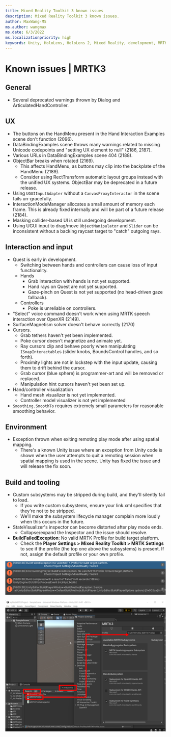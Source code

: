 ```yaml
---
title: Mixed Reality Toolkit 3 known issues
description: Mixed Reality Toolkit 3 known issues.
author: MaxWang-MS
ms.author: wangmax
ms.date: 6/3/2022
ms.localizationpriority: high
keywords: Unity, HoloLens, HoloLens 2, Mixed Reality, development, MRTK3, known issues
---
```


# Known issues | MRTK3

## General

- Several deprecated warnings thrown by Dialog and ArticulatedHandController.

## UX

- The buttons on the HandMenu present in the Hand Interaction Examples scene don't function (2096).
- DataBindingExamples scene throws many warnings related to missing Unicode codepoints and "setting UX element to null" (2186, 2187).
- Various URLs in DataBindingExamples scene 404 (2188).
- ObjectBar breaks when rotated (2169).
    - This affects HandMenu, as buttons may clip into the backplate of the HandMenu (2189).
    - Consider using RectTransform automatic layout groups instead with the unified UX systems. ObjectBar may be deprecated in a future release.
- Using `UGUIInputAdapter` without a `CanvasProxyInteractor` in the scene fails un-gracefully.
- InteractionModeManager allocates a small amount of memory each frame. This is already fixed internally and will be part of a future release (2184).
- Masking collider-based UI is still undergoing development.
- Using UGUI input to drag/move `ObjectManipulator` and `Slider` can be inconsistent without a backing raycast target to "catch" outgoing rays.

## Interaction and input

- Quest is early in development.
    - Switching between hands and controllers can cause loss of input functionality.
    - Hands
        - Grab interaction with hands is not yet supported.
        - Hand rays on Quest are not yet supported.
        - Gaze-pinch on Quest is not yet supported (no head-driven gaze fallback).
    - Controllers
        - Poke is unreliable on controllers.
- "Select" voice command doesn't work when using MRTK speech interaction over OpenXR (2149).
- SurfaceMagnetism solver doesn't behave correctly (2170)
- Cursors.
    - Grab tethers haven't yet been implemented.
    - Poke cursor doesn't magnetize and animate yet.
    - Ray cursors clip and behave poorly when manipulating `ISnapInteractable`s (slider knobs, BoundsControl handles, and so forth).
    - Proximity lights are not in lockstep with the input update, causing them to drift behind the cursor.
    - Grab cursor (blue sphere) is programmer-art and will be removed or replaced.
    - Manipulation hint cursors haven't yet been set up.
- Hand/controller visualization
    - Hand mesh visualizer is not yet implemented.
    - Controller model visualizer is not yet implemented
- `Smoothing.SmoothTo` requires extremely small parameters for reasonable smoothing behavior.

## Environment
- Exception thrown when exiting remoting play mode after using spatial mapping.
    - There's a known Unity issue where an exception from Unity code is shown when the user attempts to quit a remoting session when spatial mapping is used in the scene. Unity has fixed the issue and will release the fix soon.

## Build and tooling
- Custom subsystems may be stripped during build, and they'll silently fail to load.
    - If you write custom subsystems, ensure your link.xml specifies that they're not to be stripped.
    - We'll make the subsystem lifecycle manager complain more loudly when this occurs in the future.
- StateVisualizer's inspector can become distorted after play mode ends.
    - Collapse/expand the Inspector and the issue should resolve.
- **BuildFailedException**: No valid MRTK Profile for build target platform.
    - Check the **Player Settings > Mixed Reality Toolkit > MRTK Settings** to see if the profile (the top one above the subsystems) is present. If not, assign the default profile or your own profile.

![Build failed exception in Unity](images/build-failed-exception.png)

![Check in the Player Settings to see if the MRTK Profile is present](images\mrtk-profile.png)
